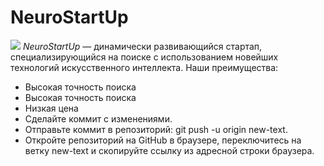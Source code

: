 # NeuroStartUp
![](https://netology-code.github.io/git-homeworks/introduction/assets/logo.png)
*NeuroStartUp* — динамически развивающийся стартап, специализирующийся на поиске с использованием новейших технологий искусственного интеллекта.
Наши преимущества:
- Высокая точность поиска
- Высокая точность поиска
- Низкая цена
- Сделайте коммит с изменениями.
- Отправьте коммит в репозиторий: git push -u origin new-text.
- Откройте репозиторий на GitHub в браузере, переключитесь на ветку new-text и скопируйте ссылку из адресной строки браузера.